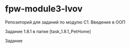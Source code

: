 # fpw-module3-lvov
Репозиторий для заданий по модулю C1. Введение в ООП

Задание 1.8.1 в папке [task_1.8.1_PetHome]

Задание